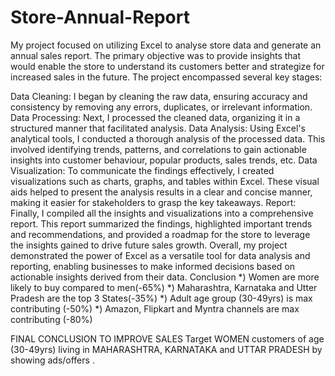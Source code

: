 # Store-Annual-Report
My project focused on utilizing Excel to analyse store data and generate an annual sales report. The primary objective was to provide insights that would enable the store to understand its customers better and strategize for increased sales in the future. The project encompassed several key stages:

Data Cleaning: I began by cleaning the raw data, ensuring accuracy and consistency by removing any errors, duplicates, or irrelevant information.
Data Processing: Next, I processed the cleaned data, organizing it in a structured manner that facilitated analysis.
Data Analysis: Using Excel's analytical tools, I conducted a thorough analysis of the processed data. This involved identifying trends, patterns, and correlations to gain actionable insights into customer behaviour, popular products, sales trends, etc.
Data Visualization: To communicate the findings effectively, I created visualizations such as charts, graphs, and tables within Excel. These visual aids helped to present the analysis results in a clear and concise manner, making it easier for stakeholders to grasp the key takeaways.
Report: Finally, I compiled all the insights and visualizations into a comprehensive report. This report summarized the findings, highlighted important trends and recommendations, and provided a roadmap for the store to leverage the insights gained to drive future sales growth. Overall, my project demonstrated the power of Excel as a versatile tool for data analysis and reporting, enabling businesses to make informed decisions based on actionable insights derived from their data.
Conclusion *) Women are more likely to buy compared to men(-65%) *) Maharashtra, Karnataka and Utter Pradesh are the top 3 States(-35%) *) Adult age group (30-49yrs) is max contributing (-50%) *) Amazon, Flipkart and Myntra channels are max contributing (-80%)

FINAL CONCLUSION TO IMPROVE SALES Target WOMEN customers of age (30-49yrs) living in MAHARASHTRA, KARNATAKA and UTTAR PRADESH by showing ads/offers .
